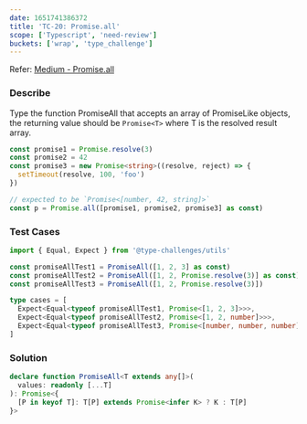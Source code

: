 ```yaml
---
date: 1651741386372
title: 'TC-20: Promise.all'
scope: ['Typescript', 'need-review']
buckets: ['wrap', 'type_challenge']
---
```


Refer: [Medium - Promise.all](https://github.com/type-challenges/type-challenges/blob/master/questions/20-medium-promise-all/README.md)

### Describe

Type the function PromiseAll that accepts an array of PromiseLike objects, the returning value should be `Promise<T>` where T is the resolved result array.

```typescript
const promise1 = Promise.resolve(3)
const promise2 = 42
const promise3 = new Promise<string>((resolve, reject) => {
  setTimeout(resolve, 100, 'foo')
})

// expected to be `Promise<[number, 42, string]>`
const p = Promise.all([promise1, promise2, promise3] as const)
```

### Test Cases

```typescript
import { Equal, Expect } from '@type-challenges/utils'

const promiseAllTest1 = PromiseAll([1, 2, 3] as const)
const promiseAllTest2 = PromiseAll([1, 2, Promise.resolve(3)] as const)
const promiseAllTest3 = PromiseAll([1, 2, Promise.resolve(3)])

type cases = [
  Expect<Equal<typeof promiseAllTest1, Promise<[1, 2, 3]>>>,
  Expect<Equal<typeof promiseAllTest2, Promise<[1, 2, number]>>>,
  Expect<Equal<typeof promiseAllTest3, Promise<[number, number, number]>>>
]
```

### Solution

```typescript
declare function PromiseAll<T extends any[]>(
  values: readonly [...T]
): Promise<{
  [P in keyof T]: T[P] extends Promise<infer K> ? K : T[P]
}>
```
